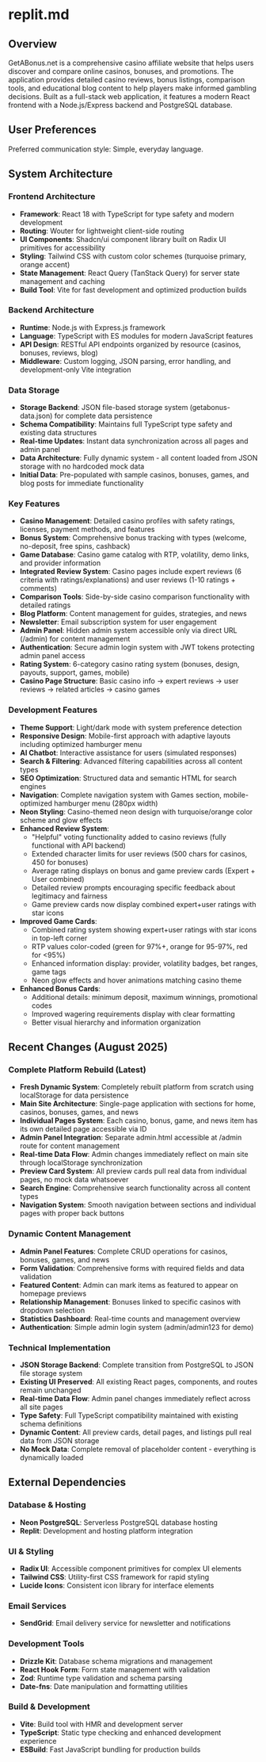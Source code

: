 # replit.md

## Overview

GetABonus.net is a comprehensive casino affiliate website that helps users discover and compare online casinos, bonuses, and promotions. The application provides detailed casino reviews, bonus listings, comparison tools, and educational blog content to help players make informed gambling decisions. Built as a full-stack web application, it features a modern React frontend with a Node.js/Express backend and PostgreSQL database.

## User Preferences

Preferred communication style: Simple, everyday language.

## System Architecture

### Frontend Architecture
- **Framework**: React 18 with TypeScript for type safety and modern development
- **Routing**: Wouter for lightweight client-side routing
- **UI Components**: Shadcn/ui component library built on Radix UI primitives for accessibility
- **Styling**: Tailwind CSS with custom color schemes (turquoise primary, orange accent)
- **State Management**: React Query (TanStack Query) for server state management and caching
- **Build Tool**: Vite for fast development and optimized production builds

### Backend Architecture
- **Runtime**: Node.js with Express.js framework
- **Language**: TypeScript with ES modules for modern JavaScript features
- **API Design**: RESTful API endpoints organized by resource (casinos, bonuses, reviews, blog)
- **Middleware**: Custom logging, JSON parsing, error handling, and development-only Vite integration

### Data Storage
- **Storage Backend**: JSON file-based storage system (getabonus-data.json) for complete data persistence
- **Schema Compatibility**: Maintains full TypeScript type safety and existing data structures
- **Real-time Updates**: Instant data synchronization across all pages and admin panel
- **Data Architecture**: Fully dynamic system - all content loaded from JSON storage with no hardcoded mock data
- **Initial Data**: Pre-populated with sample casinos, bonuses, games, and blog posts for immediate functionality

### Key Features
- **Casino Management**: Detailed casino profiles with safety ratings, licenses, payment methods, and features
- **Bonus System**: Comprehensive bonus tracking with types (welcome, no-deposit, free spins, cashback)
- **Game Database**: Casino game catalog with RTP, volatility, demo links, and provider information
- **Integrated Review System**: Casino pages include expert reviews (6 criteria with ratings/explanations) and user reviews (1-10 ratings + comments)
- **Comparison Tools**: Side-by-side casino comparison functionality with detailed ratings
- **Blog Platform**: Content management for guides, strategies, and news
- **Newsletter**: Email subscription system for user engagement
- **Admin Panel**: Hidden admin system accessible only via direct URL (/admin) for content management
- **Authentication**: Secure admin login system with JWT tokens protecting admin panel access
- **Rating System**: 6-category casino rating system (bonuses, design, payouts, support, games, mobile)
- **Casino Page Structure**: Basic casino info → expert reviews → user reviews → related articles → casino games

### Development Features
- **Theme Support**: Light/dark mode with system preference detection
- **Responsive Design**: Mobile-first approach with adaptive layouts including optimized hamburger menu
- **AI Chatbot**: Interactive assistance for users (simulated responses)
- **Search & Filtering**: Advanced filtering capabilities across all content types
- **SEO Optimization**: Structured data and semantic HTML for search engines
- **Navigation**: Complete navigation system with Games section, mobile-optimized hamburger menu (280px width)
- **Neon Styling**: Casino-themed neon design with turquoise/orange color scheme and glow effects
- **Enhanced Review System**: 
  - "Helpful" voting functionality added to casino reviews (fully functional with API backend)
  - Extended character limits for user reviews (500 chars for casinos, 450 for bonuses)
  - Average rating displays on bonus and game preview cards (Expert + User combined)
  - Detailed review prompts encouraging specific feedback about legitimacy and fairness
  - Game preview cards now display combined expert+user ratings with star icons
- **Improved Game Cards**: 
  - Combined rating system showing expert+user ratings with star icons in top-left corner
  - RTP values color-coded (green for 97%+, orange for 95-97%, red for <95%)
  - Enhanced information display: provider, volatility badges, bet ranges, game tags
  - Neon glow effects and hover animations matching casino theme
- **Enhanced Bonus Cards**: 
  - Additional details: minimum deposit, maximum winnings, promotional codes
  - Improved wagering requirements display with clear formatting
  - Better visual hierarchy and information organization

## Recent Changes (August 2025)

### Complete Platform Rebuild (Latest)
- **Fresh Dynamic System**: Completely rebuilt platform from scratch using localStorage for data persistence
- **Main Site Architecture**: Single-page application with sections for home, casinos, bonuses, games, and news
- **Individual Pages System**: Each casino, bonus, game, and news item has its own detailed page accessible via ID
- **Admin Panel Integration**: Separate admin.html accessible at /admin route for content management
- **Real-time Data Flow**: Admin changes immediately reflect on main site through localStorage synchronization
- **Preview Card System**: All preview cards pull real data from individual pages, no mock data whatsoever
- **Search Engine**: Comprehensive search functionality across all content types
- **Navigation System**: Smooth navigation between sections and individual pages with proper back buttons

### Dynamic Content Management
- **Admin Panel Features**: Complete CRUD operations for casinos, bonuses, games, and news
- **Form Validation**: Comprehensive forms with required fields and data validation
- **Featured Content**: Admin can mark items as featured to appear on homepage previews
- **Relationship Management**: Bonuses linked to specific casinos with dropdown selection
- **Statistics Dashboard**: Real-time counts and management overview
- **Authentication**: Simple admin login system (admin/admin123 for demo)

### Technical Implementation
- **JSON Storage Backend**: Complete transition from PostgreSQL to JSON file storage system
- **Existing UI Preserved**: All existing React pages, components, and routes remain unchanged
- **Real-time Data Flow**: Admin panel changes immediately reflect across all site pages
- **Type Safety**: Full TypeScript compatibility maintained with existing schema definitions
- **Dynamic Content**: All preview cards, detail pages, and listings pull real data from JSON storage
- **No Mock Data**: Complete removal of placeholder content - everything is dynamically loaded

## External Dependencies

### Database & Hosting
- **Neon PostgreSQL**: Serverless PostgreSQL database hosting
- **Replit**: Development and hosting platform integration

### UI & Styling
- **Radix UI**: Accessible component primitives for complex UI elements
- **Tailwind CSS**: Utility-first CSS framework for rapid styling
- **Lucide Icons**: Consistent icon library for interface elements

### Email Services
- **SendGrid**: Email delivery service for newsletter and notifications

### Development Tools
- **Drizzle Kit**: Database schema migrations and management
- **React Hook Form**: Form state management with validation
- **Zod**: Runtime type validation and schema parsing
- **Date-fns**: Date manipulation and formatting utilities

### Build & Development
- **Vite**: Build tool with HMR and development server
- **TypeScript**: Static type checking and enhanced development experience
- **ESBuild**: Fast JavaScript bundling for production builds